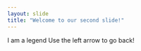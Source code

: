 ```yaml
---
layout: slide
title: "Welcome to our second slide!"
---
```

I am a legend
Use the left arrow to go back!
